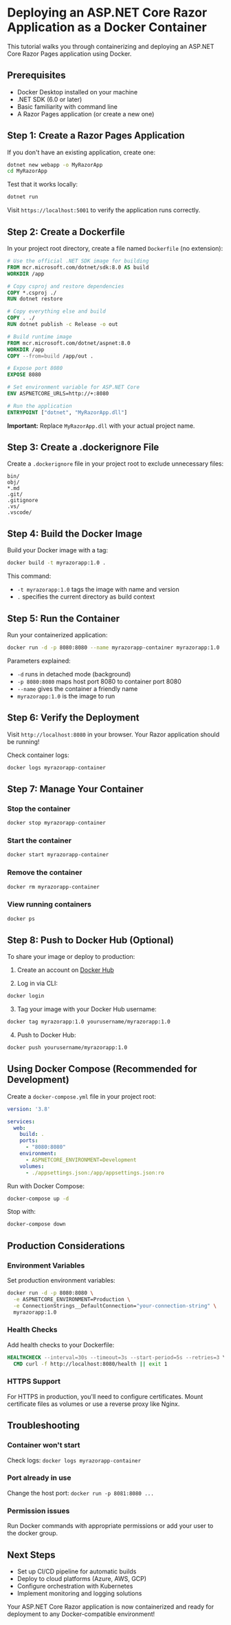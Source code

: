 # Deploying an ASP.NET Core Razor Application as a Docker Container

This tutorial walks you through containerizing and deploying an ASP.NET Core Razor Pages application using Docker.

## Prerequisites

- Docker Desktop installed on your machine
- .NET SDK (6.0 or later)
- Basic familiarity with command line
- A Razor Pages application (or create a new one)

## Step 1: Create a Razor Pages Application

If you don't have an existing application, create one:

```bash
dotnet new webapp -o MyRazorApp
cd MyRazorApp
```

Test that it works locally:

```bash
dotnet run
```

Visit `https://localhost:5001` to verify the application runs correctly.

## Step 2: Create a Dockerfile

In your project root directory, create a file named `Dockerfile` (no extension):

```dockerfile
# Use the official .NET SDK image for building
FROM mcr.microsoft.com/dotnet/sdk:8.0 AS build
WORKDIR /app

# Copy csproj and restore dependencies
COPY *.csproj ./
RUN dotnet restore

# Copy everything else and build
COPY . ./
RUN dotnet publish -c Release -o out

# Build runtime image
FROM mcr.microsoft.com/dotnet/aspnet:8.0
WORKDIR /app
COPY --from=build /app/out .

# Expose port 8080
EXPOSE 8080

# Set environment variable for ASP.NET Core
ENV ASPNETCORE_URLS=http://+:8080

# Run the application
ENTRYPOINT ["dotnet", "MyRazorApp.dll"]
```

**Important:** Replace `MyRazorApp.dll` with your actual project name.

## Step 3: Create a .dockerignore File

Create a `.dockerignore` file in your project root to exclude unnecessary files:

```
bin/
obj/
*.md
.git/
.gitignore
.vs/
.vscode/
```

## Step 4: Build the Docker Image

Build your Docker image with a tag:

```bash
docker build -t myrazorapp:1.0 .
```

This command:
- `-t myrazorapp:1.0` tags the image with name and version
- `.` specifies the current directory as build context

## Step 5: Run the Container

Run your containerized application:

```bash
docker run -d -p 8080:8080 --name myrazorapp-container myrazorapp:1.0
```

Parameters explained:
- `-d` runs in detached mode (background)
- `-p 8080:8080` maps host port 8080 to container port 8080
- `--name` gives the container a friendly name
- `myrazorapp:1.0` is the image to run

## Step 6: Verify the Deployment

Visit `http://localhost:8080` in your browser. Your Razor application should be running!

Check container logs:

```bash
docker logs myrazorapp-container
```

## Step 7: Manage Your Container

### Stop the container
```bash
docker stop myrazorapp-container
```

### Start the container
```bash
docker start myrazorapp-container
```

### Remove the container
```bash
docker rm myrazorapp-container
```

### View running containers
```bash
docker ps
```

## Step 8: Push to Docker Hub (Optional)

To share your image or deploy to production:

1. Create an account on [Docker Hub](https://hub.docker.com)

2. Log in via CLI:
```bash
docker login
```

3. Tag your image with your Docker Hub username:
```bash
docker tag myrazorapp:1.0 yourusername/myrazorapp:1.0
```

4. Push to Docker Hub:
```bash
docker push yourusername/myrazorapp:1.0
```

## Using Docker Compose (Recommended for Development)

Create a `docker-compose.yml` file in your project root:

```yaml
version: '3.8'

services:
  web:
    build: .
    ports:
      - "8080:8080"
    environment:
      - ASPNETCORE_ENVIRONMENT=Development
    volumes:
      - ./appsettings.json:/app/appsettings.json:ro
```

Run with Docker Compose:

```bash
docker-compose up -d
```

Stop with:

```bash
docker-compose down
```

## Production Considerations

### Environment Variables
Set production environment variables:

```bash
docker run -d -p 8080:8080 \
  -e ASPNETCORE_ENVIRONMENT=Production \
  -e ConnectionStrings__DefaultConnection="your-connection-string" \
  myrazorapp:1.0
```

### Health Checks
Add health checks to your Dockerfile:

```dockerfile
HEALTHCHECK --interval=30s --timeout=3s --start-period=5s --retries=3 \
  CMD curl -f http://localhost:8080/health || exit 1
```

### HTTPS Support
For HTTPS in production, you'll need to configure certificates. Mount certificate files as volumes or use a reverse proxy like Nginx.

## Troubleshooting

### Container won't start
Check logs: `docker logs myrazorapp-container`

### Port already in use
Change the host port: `docker run -p 8081:8080 ...`

### Permission issues
Run Docker commands with appropriate permissions or add your user to the docker group.

## Next Steps

- Set up CI/CD pipeline for automatic builds
- Deploy to cloud platforms (Azure, AWS, GCP)
- Configure orchestration with Kubernetes
- Implement monitoring and logging solutions

Your ASP.NET Core Razor application is now containerized and ready for deployment to any Docker-compatible environment!
